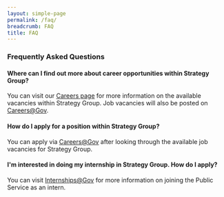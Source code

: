 ```yaml
---
layout: simple-page
permalink: /faq/
breadcrumb: FAQ
title: FAQ
---
```


### **Frequently Asked Questions**

#### **Where can I find out more about career opportunities within Strategy Group?**

You can visit our [Careers page]({{site.baseurl}}/careers/) for more information on the available vacancies within Strategy Group. Job vacancies will also be posted on [Careers@Gov](http://careers.pageuppeople.com/688/cwlive/en/filter/?=&search-keyword=&brand=strategy%20group&job-mail-subscribe-privacy=agree).

#### **How do I apply for a position within Strategy Group?**

You can apply via [Careers@Gov](http://careers.pageuppeople.com/688/cwlive/en/filter/?=&search-keyword=&brand=strategy%20group&job-mail-subscribe-privacy=agree) after looking through the available job vacancies for Strategy Group.

#### **I'm interested in doing my internship in Strategy Group. How do I apply?**

You can visit [Internships@Gov](https://www.careers.gov.sg/internships@gov) for more information on joining the Public Service as an intern.